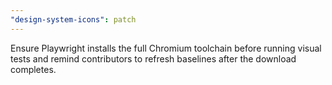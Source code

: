 ```yaml
---
"design-system-icons": patch
---
```

Ensure Playwright installs the full Chromium toolchain before running visual tests and remind contributors to refresh baselines after the download completes.

